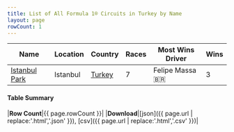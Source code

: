 ```yaml
---
title: List of All Formula 1® Circuits in Turkey by Name
layout: page
rowCount: 1
---
```


| Name | Location | Country | Races | Most Wins Driver | Wins |
|--|--|--|--|--|--|
| [Istanbul Park](/f1/circuits/istanbul) | Istanbul | [Turkey](/f1/countries/turkey) | 7 | Felipe Massa 🇧🇷 | 3 |

#### Table Summary

|**Row Count**|{{ page.rowCount }}|
|**Download**|[json]({{ page.url | replace:'.html','.json' }}), [csv]({{ page.url | replace:'.html','.csv' }})|
